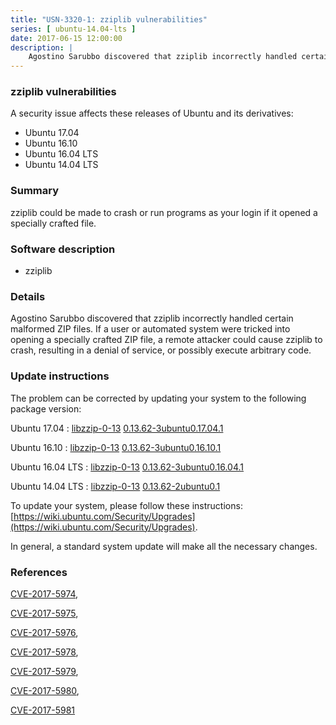 ```yaml
---
title: "USN-3320-1: zziplib vulnerabilities"
series: [ ubuntu-14.04-lts ]
date: 2017-06-15 12:00:00
description: |
    Agostino Sarubbo discovered that zziplib incorrectly handled certain malformed ZIP files. If a user or automated system were tricked into opening a specially crafted ZIP file, a remote attacker could cause zziplib to crash, resulting in a denial of service, or possibly execute arbitrary code. 
--- 
```

 
### zziplib vulnerabilities

A security issue affects these releases of Ubuntu and its derivatives:

* Ubuntu 17.04
* Ubuntu 16.10
* Ubuntu 16.04 LTS
* Ubuntu 14.04 LTS

### Summary

zziplib could be made to crash or run programs as your login if it opened a specially crafted file.

### Software description

* zziplib 

### Details

Agostino Sarubbo discovered that zziplib incorrectly handled certain malformed ZIP files. If a user or automated system were tricked into opening a specially crafted ZIP file, a remote attacker could cause zziplib to crash, resulting in a denial of service, or possibly execute arbitrary code. 

### Update instructions

The problem can be corrected by updating your system to the following package version:

Ubuntu 17.04
 : [libzzip-0-13](https://launchpad.net/ubuntu/+source/zziplib) <span> [0.13.62-3ubuntu0.17.04.1](https://launchpad.net/ubuntu/+source/zziplib/0.13.62-3ubuntu0.17.04.1) </span> 

Ubuntu 16.10
 : [libzzip-0-13](https://launchpad.net/ubuntu/+source/zziplib) <span> [0.13.62-3ubuntu0.16.10.1](https://launchpad.net/ubuntu/+source/zziplib/0.13.62-3ubuntu0.16.10.1) </span> 

Ubuntu 16.04 LTS
 : [libzzip-0-13](https://launchpad.net/ubuntu/+source/zziplib) <span> [0.13.62-3ubuntu0.16.04.1](https://launchpad.net/ubuntu/+source/zziplib/0.13.62-3ubuntu0.16.04.1) </span> 

Ubuntu 14.04 LTS
 : [libzzip-0-13](https://launchpad.net/ubuntu/+source/zziplib) <span> [0.13.62-2ubuntu0.1](https://launchpad.net/ubuntu/+source/zziplib/0.13.62-2ubuntu0.1) </span> 

To update your system, please follow these instructions: [https://wiki.ubuntu.com/Security/Upgrades](https://wiki.ubuntu.com/Security/Upgrades).

In general, a standard system update will make all the necessary changes. 

### References

 [CVE-2017-5974](http://people.ubuntu.com/~ubuntu-security/cve/CVE-2017-5974), 

 [CVE-2017-5975](http://people.ubuntu.com/~ubuntu-security/cve/CVE-2017-5975), 

 [CVE-2017-5976](http://people.ubuntu.com/~ubuntu-security/cve/CVE-2017-5976), 

 [CVE-2017-5978](http://people.ubuntu.com/~ubuntu-security/cve/CVE-2017-5978), 

 [CVE-2017-5979](http://people.ubuntu.com/~ubuntu-security/cve/CVE-2017-5979), 

 [CVE-2017-5980](http://people.ubuntu.com/~ubuntu-security/cve/CVE-2017-5980), 

 [CVE-2017-5981](http://people.ubuntu.com/~ubuntu-security/cve/CVE-2017-5981)
 
